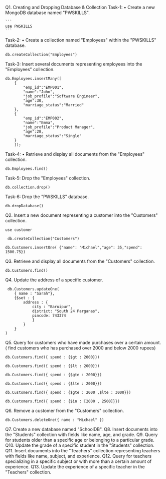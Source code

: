 Q1. Creating and Dropping Database & Collection
Task-1:
• Create a new MongoDB database named "PWSKILLS".

    ```
    use PWSKILLS
    ```

Task-2:
• Create a collection named "Employees" within the "PWSKILLS" database.

```
db.createCollection("Employees")
```

Task-3:
Insert several documents representing employees into the "Employees" collection.

```
db.Employees.insertMany([
    {
        "emp_id":"EMP001",
        "name":"John",
        "job_profile":"Software Engineer",
        "age":30,
        "marriage_status":"Married"
    },
    {
        "emp_id":"EMP002",
        "name":"Emma",
        "job_profile":"Product Manager",
        "age":28,
        "marriage_status":"Single"
    }
    ]);
```

Task-4:
• Retrieve and display all documents from the "Employees" collection.

```
db.Employees.find()
```

Task-5:
Drop the "Employees" collection.

```
db.collection.drop()
```

Task-6:
Drop the "PWSKILLS" database.

```
db.dropDatabase()
```

Q2. Insert a new document representing a customer into the "Customers" collection.

```
use customer
```

```
 db.createCollection("Customers")
```

```
db.Customers.insertOne( {"name": "Michael","age": 35,"spend": 1500.75})
```

Q3. Retrieve and display all documents from the "Customers" collection.

```
db.Customers.find()
```

Q4. Update the address of a specific customer.

```
 db.Customers.updateOne(
    { name : "Sarah"},
    {$set : {
        address : {
            city : "Baruipur",
            district: "South 24 Parganas",
            pincode: 743374
            }
        }
    }
)
```

Q5. Query for customers who have made purchases over a certain amount. ( find customers who has purchased over 2000 and below 2000 rupees)

```
db.Customers.find({ spend : {$gt : 2000}})
```

```
db.Customers.find({ spend : {$lt : 2000}})
```

```
db.Customers.find({ spend : {$gte : 2000}})
```

```
db.Customers.find({ spend : {$lte : 2000}})
```

```
db.Customers.find({ spend : {$gte : 2000 ,$lte : 3000}})
```

```
db.Customers.find({ spend : {$in : [2000 , 2500]}})
```

Q6. Remove a customer from the "Customers" collection.

```
db.Customers.deleteOne({ name : "Michael" })
```

Q7. Create a new database named "SchoolDB".
Q8. Insert documents into the "Students" collection with fields like name, age, and grade.
Q9. Query for students older than a specific age or belonging to a particular grade.
Q10. Update the grade of a specific student in the "Students" collection.
Q11. Insert documents into the "Teachers" collection representing teachers with fields like name, subject, and
experience.
Q12. Query for teachers specializing in a specific subject or with more than a certain amount of experience.
Q13. Update the experience of a specific teacher in the "Teachers" collection.
